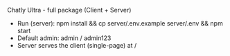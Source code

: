 Chatly Ultra - full package (Client + Server)
- Run (server): npm install && cp server/.env.example server/.env && npm start
- Default admin: admin / admin123
- Server serves the client (single-page) at /
